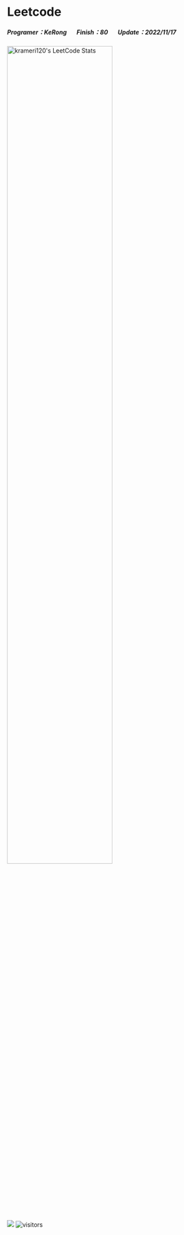 # Leetcode
##### Programer：KeRong &nbsp;&nbsp;&nbsp;&nbsp;&nbsp;&nbsp;Finish：80 &nbsp;&nbsp;&nbsp;&nbsp;&nbsp;&nbsp;Update：2022/11/17

<img src="https://stats.justsong.cn/api/leetcode/?username=krameri120&theme=jolly&hide_border=true" alt="krameri120's LeetCode Stats" width="70%" /> 

![](https://i.imgur.com/kApUvvh.gif)
![visitors](https://visitor-badge.glitch.me/badge?page_id=page.id&left_color=green&right_color=red)
